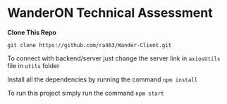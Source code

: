 # WanderON Technical Assessment

**Clone This Repo**

```
git clone https://github.com/ra463/Wander-Client.git
```

To connect with backend/server just change the server link in `axiosUtils` file in `utils` folder

Install all the dependencies by running the command `npm install`

To run this project simply run the command `npm start`